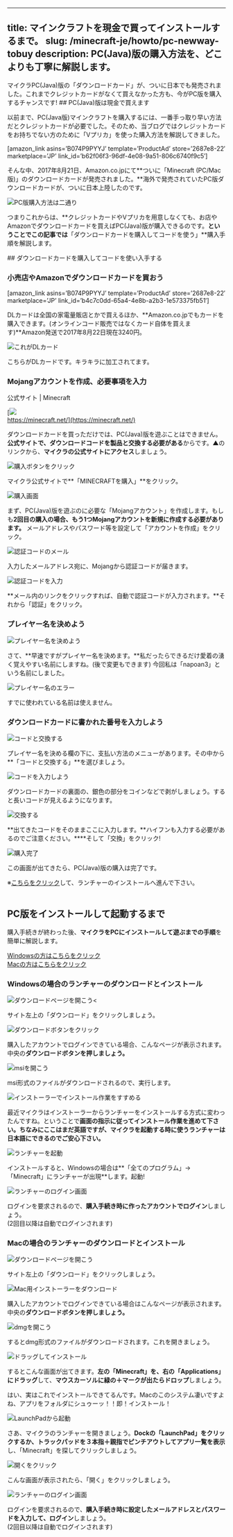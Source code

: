 
---
title: マインクラフトを現金で買ってインストールするまで。
slug: /minecraft-je/howto/pc-newway-tobuy
description: PC(Java)版の購入方法を、どこよりも丁寧に解説します。
---

マイクラPC(Java)版の「ダウンロードカード」が、ついに日本でも発売されました。これまでクレジットカードがなくて買えなかった方も、今がPC版を購入するチャンスです! ## PC(Java)版は現金で買えます

以前まで、PC(Java版)マインクラフトを購入するには、一番手っ取り早い方法だとクレジットカードが必要でした。そのため、当ブログではクレジットカードをお持ちでない方のために「Vプリカ」を使った購入方法を解説してきました。

\[amazon\_link asins=’B074P9PYYJ’ template=’ProductAd’ store=’2687e8-22′ marketplace=’JP’ link\_id=’b62f06f3-96df-4e08-9a51-806c6740f9c5′\]

そんな中、2017年8月21日、Amazon.co.jpにて**ついに「Minecraft (PC/Mac 版)」のダウンロードカードが発売されました。**海外で発売されていたPC版ダウンロードカードが、ついに日本上陸したのです。

![PC版購入方法は二通り](https://cdn-ak.f.st-hatena.com/images/fotolife/s/sasigume/20210208/20210208090919.png)

つまりこれからは、**クレジットカードやVプリカを用意しなくても、お店やAmazonでダウンロードカードを買えばPC(Java)版が購入できるのです。**ということでこの記事では**「ダウンロードカードを購入してコードを使う」**購入手順を解説します。

\## ダウンロードカードを購入してコードを使い入手する

### 小売店やAmazonでダウンロードカードを買おう

\[amazon\_link asins=’B074P9PYYJ’ template=’ProductAd’ store=’2687e8-22′ marketplace=’JP’ link\_id=’b4c7c0dd-65a4-4e8b-a2b3-1e573375fb51′\]

DLカードは全国の家電量販店とかで買えるほか、**Amazon.co.jpでもカードを購入できます。(オンラインコード販売ではなくカード自体を買えます)**Amazon発送で2017年8月22日現在3240円。

![これがDLカード](https://cdn-ak.f.st-hatena.com/images/fotolife/s/sasigume/20210208/20210208110425.jpg)

こちらがDLカードです。キラキラに加工されてます。

### Mojangアカウントを作成、必要事項を入力

公式サイト | Minecraft

[![](https://www.napoan.com/wp-content/uploads/2017/08/bandicam-2017-08-22-20-51-11-215_cycpnq.jfif)  
https://minecraft.net/](https://minecraft.net/)

ダウンロードカードを買っただけでは、PC(Java)版を遊ぶことはできません。**公式サイトで、ダウンロードコードを製品と交換する必要がある**からです。▲のリンクから、**マイクラの公式サイトにアクセス**しましょう。

![購入ボタンをクリック](https://cdn-ak.f.st-hatena.com/images/fotolife/s/sasigume/20210208/20210208113900.png)

マイクラ公式サイトで**「MINECRAFTを購入」**をクリック。

![購入画面](https://cdn-ak.f.st-hatena.com/images/fotolife/s/sasigume/20210208/20210208113904.png)

まず、PC(Java)版を遊ぶのに必要な「Mojangアカウント」を作成します。もしも**2回目の購入の場合、もう1つMojangアカウントを新規に作成する必要があります。** メールアドレスやパスワード等を設定して「アカウントを作成」をクリック。

![認証コードのメール](https://cdn-ak.f.st-hatena.com/images/fotolife/s/sasigume/20210208/20210208113910.png)

入力したメールアドレス宛に、Mojangから認証コードが届きます。

![認証コードを入力](https://cdn-ak.f.st-hatena.com/images/fotolife/s/sasigume/20210208/20210208113913.png)

**メール内のリンクをクリックすれば、自動で認証コードが入力されます。**それから「認証」をクリック。

### プレイヤー名を決めよう

![プレイヤー名を決めよう](https://cdn-ak.f.st-hatena.com/images/fotolife/s/sasigume/20210208/20210208105737.jpg)

さて、**早速ですがプレイヤー名を決めます。**私だったらできるだけ愛着の湧く覚えやすい名前にしますね。(後で変更もできます) 今回私は「napoan3」という名前にしました。

![プレイヤー名のエラー](https://cdn-ak.f.st-hatena.com/images/fotolife/s/sasigume/20210208/20210208113917.png)

すでに使われている名前は使えません。

### ダウンロードカードに書かれた番号を入力しよう

![コードと交換する](https://cdn-ak.f.st-hatena.com/images/fotolife/s/sasigume/20210208/20210208102245.png)

プレイヤー名を決める欄の下に、支払い方法のメニューがあります。その中から**「コードと交換する」**を選びましょう。

![コードを入力しよう](https://cdn-ak.f.st-hatena.com/images/fotolife/s/sasigume/20210208/20210208110430.jpg)

ダウンロードカードの裏面の、銀色の部分をコインなどで剥がしましょう。すると長いコードが見えるようになります。

![交換する](https://cdn-ak.f.st-hatena.com/images/fotolife/s/sasigume/20210208/20210208105821.jpg)

**出てきたコードをそのままここに入力します。**ハイフンも入力する必要があるのでご注意ください。****そして「交換」をクリック!

![購入完了](https://cdn-ak.f.st-hatena.com/images/fotolife/s/sasigume/20210208/20210208114146.jpg)

この画面が出てきたら、PC(Java)版の購入は完了です。

※[こちらをクリック](#launch)して、ランチャーのインストールへ進んで下さい。  
 

## PC版をインストールして起動するまで

購入手続きが終わった後、**マイクラをPCにインストールして遊ぶまでの手順**を簡単に解説します。

[Windowsの方はこちらをクリック](#inst-win)  
[Macの方はこちらをクリック](#inst-mac)

### Windowsの場合のランチャーのダウンロードとインストール

![ダウンロードページを開こう](https://cdn-ak.f.st-hatena.com/images/fotolife/s/sasigume/20210208/20210208121910.png)<

サイト左上の「ダウンロード」をクリックしましょう。

![ダウンロードボタンをクリック](https://cdn-ak.f.st-hatena.com/images/fotolife/s/sasigume/20210208/20210208102352.png)

購入したアカウントでログインできている場合、こんなページが表示されます。中央の**ダウンロードボタンを押しましょう。**

![msiを開こう](https://cdn-ak.f.st-hatena.com/images/fotolife/s/sasigume/20210208/20210208114149.jpg)

msi形式のファイルがダウンロードされるので、実行します。

![インストーラーでインストール作業をすすめる](https://cdn-ak.f.st-hatena.com/images/fotolife/s/sasigume/20210208/20210208154119.jpg)

最近マイクラはインストーラーからランチャーをインストールする方式に変わったんですね。ということで**画面の指示に従ってインストール作業を進めて下さい。**ちなみにここはまだ英語ですが、マイクラを起動する時に使う**ランチャーは日本語にできるのでご安心下さい。**

![ランチャーを起動](https://cdn-ak.f.st-hatena.com/images/fotolife/s/sasigume/20210208/20210208144126.jpg)

インストールすると、Windowsの場合は**「全てのプログラム」→「Minecraft」にランチャーが出現**します。起動!

![ランチャーのログイン画面](https://cdn-ak.f.st-hatena.com/images/fotolife/s/sasigume/20210208/20210208112932.png)

ログインを要求されるので、**購入手続き時に作ったアカウントでログイン**しましょう。  
(2回目以降は自動でログインされます)

### Macの場合のランチャーのダウンロードとインストール

![ダウンロードページを開こう](https://cdn-ak.f.st-hatena.com/images/fotolife/s/sasigume/20210208/20210208121910.png)

サイト左上の「ダウンロード」をクリックしましょう。

![Mac用インストーラーをダウンロード](https://cdn-ak.f.st-hatena.com/images/fotolife/s/sasigume/20210208/20210208091041.png)

購入したアカウントでログインできている場合はこんなページが表示されます。中央の**ダウンロードボタンを押しましょう。**

![dmgを開こう](https://cdn-ak.f.st-hatena.com/images/fotolife/s/sasigume/20210208/20210208093553.png)

するとdmg形式のファイルがダウンロードされます。これを開きましょう。

![ドラッグしてインストール](https://cdn-ak.f.st-hatena.com/images/fotolife/s/sasigume/20210208/20210208092154.png)

するとこんな画面が出てきます。**左の「Minecraft」を、右の「Applications」にドラッグ**して、**マウスカーソルに緑の＋マークが出たらドロップ**しましょう。

はい、実はこれでインストールできてるんです。Macのこのシステム凄いですよね、アプリをフォルダにシュゥーッ！！即！インストール！

![LaunchPadから起動](https://cdn-ak.f.st-hatena.com/images/fotolife/s/sasigume/20210208/20210208092158.png)

さあ、マイクラのランチャーを開きましょう。**Dockの「LaunchPad」をクリックするか、トラックパッドを３本指＋親指でピンチアウトしてアプリ一覧を表示**し、「Minecraft」を探してクリックしましょう。

![開くをクリック](https://cdn-ak.f.st-hatena.com/images/fotolife/s/sasigume/20210208/20210208092202.png)

こんな画面が表示されたら、「開く」をクリックしましょう。

![ランチャーのログイン画面](https://cdn-ak.f.st-hatena.com/images/fotolife/s/sasigume/20210208/20210208112932.png)

ログインを要求されるので、**購入手続き時に設定したメールアドレスとパスワードを入力して、ログイン**しましょう。  
(2回目以降は自動でログインされます)
